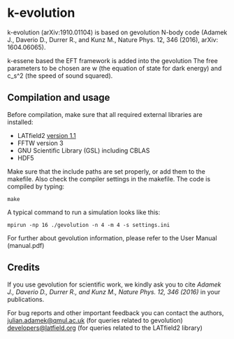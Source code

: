 # k-evolution

k-evolution (arXiv:1910.01104) is based on gevolution N-body code (Adamek J., Daverio D., Durrer R., and Kunz M., Nature Phys. 12, 346 (2016), arXiv: 1604.06065).

k-essene based the EFT framework is added into the gevolution
The free parameters to be chosen are w (the equation of state for dark energy) and c_s^2 (the speed of sound squared). 


## Compilation and usage

Before compilation, make sure that all required external libraries are
installed:

* LATfield2 [version 1.1](https://github.com/daverio/LATfield2.git)
* FFTW version 3
* GNU Scientific Library (GSL) including CBLAS
* HDF5

Make sure that the include paths are set properly, or add them to the
makefile. Also check the compiler settings in the makefile. The code is
compiled by typing:

    make

A typical command to run a simulation looks like this:

    mpirun -np 16 ./gevolution -n 4 -m 4 -s settings.ini

For further about gevolution information, please refer to the User Manual (manual.pdf)

## Credits

If you use gevolution for scientific work, we kindly ask you to cite
*Adamek J., Daverio D., Durrer R., and Kunz M., Nature Phys. 12, 346 (2016)*
in your publications.

For bug reports and other important feedback you can contact the authors,
julian.adamek@qmul.ac.uk (for queries related to gevolution)
developers@latfield.org (for queries related to the LATfield2 library)

